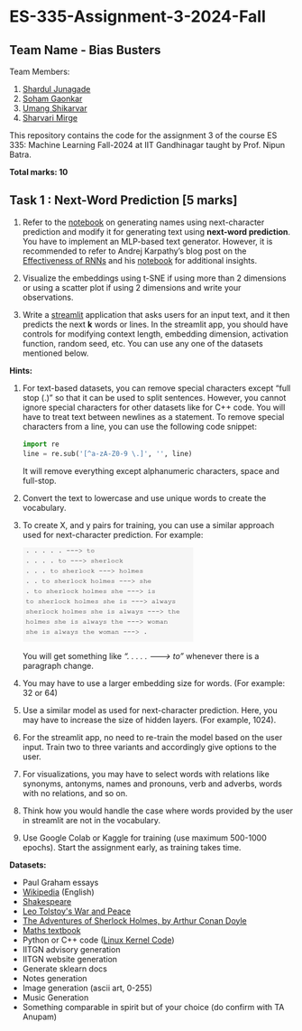 # ES-335-Assignment-3-2024-Fall

## Team Name - Bias Busters
Team Members:
1. [Shardul Junagade](https://github.com/ShardulJunagade)
2. [Soham Gaonkar](https://github.com/Soham-Gaonkar)
3. [Umang Shikarvar](https://github.com/Umang-Shikarvar)
4. [Sharvari Mirge](https://github.com/msharvari31)

This repository contains the code for the assignment 3 of the course ES 335: Machine Learning Fall-2024 at IIT Gandhinagar taught by Prof. Nipun Batra.

**Total marks: 10**

## Task 1 : Next-Word Prediction [5 marks]

1. Refer to the [notebook](https://nipunbatra.github.io/ml-teaching/notebooks/names.html) on generating names using next-character prediction and modify it for generating text using **next-word prediction**. You have to implement an MLP-based text generator. However, it is recommended to refer to Andrej Karpathy’s blog post on the [Effectiveness of RNNs](http://karpathy.github.io/2015/05/21/rnn-effectiveness/) and his [notebook](https://github.com/karpathy/char-rnn) for additional insights.

2. Visualize the embeddings using t-SNE if using more than 2 dimensions or using a scatter plot if using 2 dimensions and write your observations. 

3. Write a [streamlit](https://streamlit.io/) application that asks users for an input text, and it then predicts the next **k** words or lines. In the streamlit app, you should have controls for modifying context length, embedding dimension, activation function, random seed, etc. You can use any one of the datasets mentioned below.


**Hints:**

1. For text-based datasets, you can remove special characters except “full stop (.)” so that it can be used to split sentences. However, you cannot ignore special characters for other datasets like for C++ code. You will have to treat text between newlines as a statement. To remove special characters from a line, you can use the following code snippet:
    ```py
    import re
    line = re.sub('[^a-zA-Z0-9 \.]', '', line)
    ```
   It will remove everything except alphanumeric characters, space and full-stop.

    

2. Convert the text to lowercase and use unique words to create the vocabulary.  
3. To create X, and y pairs for training, you can use a similar approach used for next-character prediction. For example:

    ![alt text](image.png)

   You will get something like *“. . . . . \---\> to”* whenever there is a paragraph change. 

4. You may have to use a larger embedding size for words. (For example: 32 or 64\)  
5. Use a similar model as used for next-character prediction. Here, you may have to increase the size of hidden layers. (For example, 1024).  
6. For the streamlit app, no need to re-train the model based on the user input. Train two to three variants and accordingly give options to the user.  
7. For visualizations, you may have to select words with relations like synonyms, antonyms, names and pronouns, verb and adverbs, words with no relations, and so on.  
8. Think how you would handle the case where words provided by the user in streamlit are not in the vocabulary.  
9. Use Google Colab or Kaggle for training (use maximum 500-1000 epochs). Start the assignment early, as training takes time. 

**Datasets:**

- Paul Graham essays
- [Wikipedia](http://prize.hutter1.net/) (English)
- [Shakespeare](https://cs.stanford.edu/people/karpathy/char-rnn/shakespeare_input.txt)
- [Leo Tolstoy's War and Peace](https://cs.stanford.edu/people/karpathy/char-rnn/warpeace_input.txt)
- [The Adventures of Sherlock Holmes, by Arthur Conan Doyle](https://www.gutenberg.org/files/1661/1661-0.txt)
- [Maths textbook](https://github.com/stacks/stacks-project)
- Python or C++ code ([Linux Kernel Code](https://cs.stanford.edu/people/karpathy/char-rnn/linux_input.txt))
- IITGN advisory generation
- IITGN website generation
- Generate sklearn docs
- Notes generation
- Image generation (ascii art, 0-255)
- Music Generation
- Something comparable in spirit but of your choice (do confirm with TA Anupam)


